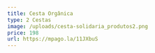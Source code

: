 ```yaml
---
title: Cesta Orgânica
type: 2 Cestas
image: /uploads/cesta-solidaria_produtos2.png
price: 198
url: https://mpago.la/11JXbuS
---
```

